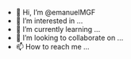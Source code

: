 - 👋 Hi, I’m @emanuelMGF
- 👀 I’m interested in ...
- 🌱 I’m currently learning ...
- 💞️ I’m looking to collaborate on ...
- 📫 How to reach me ...

<!---
emanuelMGF/emanuelMGF is a ✨ special ✨ repository because its `README.md` (this file) appears on your GitHub profile.
You can click the Preview link to take a look at your changes.
--->
